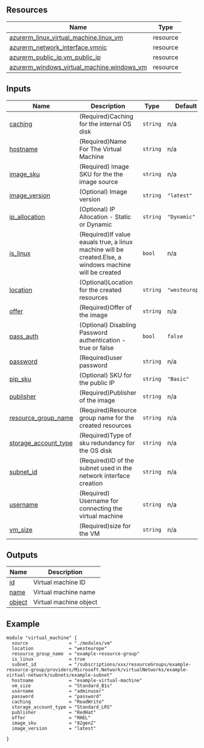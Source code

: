 

## Resources

| Name | Type |
|------|------|
| [azurerm_linux_virtual_machine.linux_vm](https://registry.terraform.io/providers/hashicorp/azurerm/latest/docs/resources/linux_virtual_machine) | resource |
| [azurerm_network_interface.vmnic](https://registry.terraform.io/providers/hashicorp/azurerm/latest/docs/resources/network_interface) | resource |
| [azurerm_public_ip.vm_public_ip](https://registry.terraform.io/providers/hashicorp/azurerm/latest/docs/resources/public_ip) | resource |
| [azurerm_windows_virtual_machine.windows_vm](https://registry.terraform.io/providers/hashicorp/azurerm/latest/docs/resources/windows_virtual_machine) | resource |

## Inputs

| Name | Description | Type | Default | Required |
|------|-------------|------|---------|:--------:|
| <a name="input_caching"></a> [caching](#input\_caching) | (Required)Caching for the internal OS disk | `string` | n/a | yes |
| <a name="input_hostname"></a> [hostname](#input\_hostname) | (Required)Name For The Virtual Machine | `string` | n/a | yes |
| <a name="input_image_sku"></a> [image\_sku](#input\_image\_sku) | (Required) Image SKU for the the image source | `string` | n/a | yes |
| <a name="input_image_version"></a> [image\_version](#input\_image\_version) | (Optional) Image version | `string` | `"latest"` | no |
| <a name="input_ip_allocation"></a> [ip\_allocation](#input\_ip\_allocation) | (Optional) IP Allocation - Static or Dynamic | `string` | `"Dynamic"` | no |
| <a name="input_is_linux"></a> [is\_linux](#input\_is\_linux) | (Required)If value eauals true, a linux machine will be created.Else, a windows machine will be created | `bool` | n/a | yes |
| <a name="input_location"></a> [location](#input\_location) | (Optional)Location for the created resources | `string` | `"westeurope"` | no |
| <a name="input_offer"></a> [offer](#input\_offer) | (Required)Offer of the image | `string` | n/a | yes |
| <a name="input_pass_auth"></a> [pass\_auth](#input\_pass\_auth) | (Optional) Disabling Password authentication - true or false | `bool` | `false` | no |
| <a name="input_password"></a> [password](#input\_password) | (Required)user password | `string` | n/a | yes |
| <a name="input_pip_sku"></a> [pip\_sku](#input\_pip\_sku) | (Optional) SKU for the public IP | `string` | `"Basic"` | no |
| <a name="input_publisher"></a> [publisher](#input\_publisher) | (Required)Publisher of the image | `string` | n/a | yes |
| <a name="input_resource_group_name"></a> [resource\_group\_name](#input\_resource\_group\_name) | (Required)Resource group name for the created resources | `string` | n/a | yes |
| <a name="input_storage_account_type"></a> [storage\_account\_type](#input\_storage\_account\_type) | (Required)Type of sku redundancy for the OS disk | `string` | n/a | yes |
| <a name="input_subnet_id"></a> [subnet\_id](#input\_subnet\_id) | (Required)ID of the subnet used in the network interface creation | `string` | n/a | yes |
| <a name="input_username"></a> [username](#input\_username) | (Required) Username for connecting the virtual machine | `string` | n/a | yes |
| <a name="input_vm_size"></a> [vm\_size](#input\_vm\_size) | (Required)size for the VM | `string` | n/a | yes |

## Outputs

| Name | Description |
|------|-------------|
| <a name="output_id"></a> [id](#output\_id) | Virtual machine ID |
| <a name="output_name"></a> [name](#output\_name) | Virtual machine name |
| <a name="output_object"></a> [object](#output\_object) | Virtual machine object |

## Example

```hcl
module "virtual_machine" {
  source               = "./modules/vm"
  location             = "westeurope"
  resource_group_name  = "example-resource-group"
  is_linux             = true
  subnet_id            = "/subscriptions/xxx/resourceGroups/example-resource-group/providers/Microsoft.Network/virtualNetworks/example-virtual-network/subnets/example-subnet"
  hostname             = "example-virtual-machine"
  vm_size              = "Standard_B1s"
  username             = "adminuser"
  password             = "password"
  caching              = "ReadWrite"
  storage_account_type = "Standard_LRS"
  publisher            = "RedHat"
  offer                = "RHEL"
  image_sku            = "82gen2"
  image_version        = "latest"

}
```
